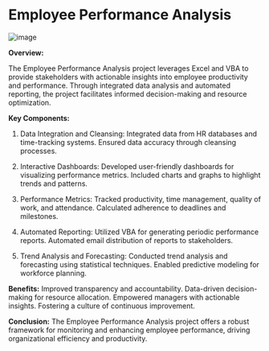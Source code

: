 # Employee Performance Analysis

![image](https://github.com/a7mdNasrr/Employee-Performance-Analysis/assets/56299213/26a044ab-d906-4818-a1eb-e7c4fff98fcd)

**Overview:**

The Employee Performance Analysis project leverages Excel and VBA to provide stakeholders with actionable insights into employee productivity and performance. Through integrated data analysis and automated reporting, the project facilitates informed decision-making and resource optimization.

**Key Components:**
1. Data Integration and Cleansing:
Integrated data from HR databases and time-tracking systems.
Ensured data accuracy through cleansing processes.

2. Interactive Dashboards:
Developed user-friendly dashboards for visualizing performance metrics.
Included charts and graphs to highlight trends and patterns.

3. Performance Metrics:
Tracked productivity, time management, quality of work, and attendance.
Calculated adherence to deadlines and milestones.

4. Automated Reporting:
Utilized VBA for generating periodic performance reports.
Automated email distribution of reports to stakeholders.

5. Trend Analysis and Forecasting:
Conducted trend analysis and forecasting using statistical techniques.
Enabled predictive modeling for workforce planning.

**Benefits:**
Improved transparency and accountability.
Data-driven decision-making for resource allocation.
Empowered managers with actionable insights.
Fostering a culture of continuous improvement.

**Conclusion:**
The Employee Performance Analysis project offers a robust framework for monitoring and enhancing employee performance, driving organizational efficiency and productivity.
